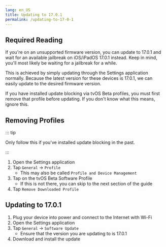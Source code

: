 ```yaml
---
lang: en_US
title: Updating to 17.0.1
permalink: /updating-to-17-0-1
---
```


## Required Reading

If you're on an unsupported firmware version, you can update to 17.0.1 and wait for an available jailbreak on iOS/iPadOS 17.0.1 instead. Keep in mind, you'll most likely be waiting for a jailbreak for a while.

This is achieved by simply updating through the Settings application normally. Because the latest version for these devices is 17.0.1, we can easily update to the desired firmware version.

If you have installed update blocking via tvOS Beta profiles, you must first remove that profile before updating. If you don't know what this means, ignore this.

## Removing Profiles

::: tip

Only follow this if you've installed update blocking in the past.

:::

1. Open the Settings application
1. Tap `General` -> `Profile`
    - This may also be called `Profile and Device Management`
1. Tap on the tvOS Beta Software Profile
    - If this is not there, you can skip to the next section of the guide
1. Tap `Remove Downloaded Profile`

## Updating to 17.0.1

1. Plug your device into power and connect to the Internet with Wi-Fi
1. Open the Settings application
1. Tap `General` -> `Software Update`
    - Ensure that the version you are updating to is 17.0.1
1. Download and install the update
